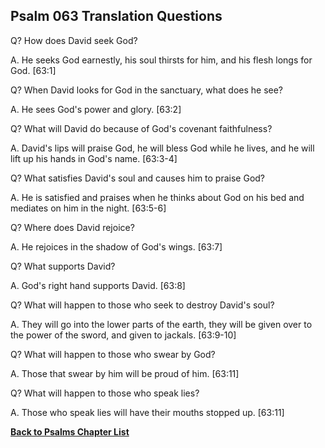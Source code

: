 ## Psalm 063 Translation Questions ##

Q? How does David seek God?

A. He seeks God earnestly, his soul thirsts for him, and his flesh longs for God. [63:1]

Q? When David looks for God in the sanctuary, what does he see?

A. He sees God's power and glory. [63:2]

Q? What will David do because of God's covenant faithfulness?

A. David's lips will praise God, he will bless God while he lives, and he will lift up his hands in God's name. [63:3-4]

Q? What satisfies David's soul and causes him to praise God?

A. He is satisfied and praises when he thinks about God on his bed and mediates on him in the night. [63:5-6]

Q? Where does David rejoice?

A. He rejoices in the shadow of God's wings. [63:7]

Q? What supports David?

A. God's right hand supports David. [63:8]

Q? What will happen to those who seek to destroy David's soul?

A. They will go into the lower parts of the earth, they will be given over to the power of the sword, and given to jackals. [63:9-10]

Q? What will happen to those who swear by God?

A. Those that swear by him will be proud of him. [63:11]

Q? What will happen to those who speak lies?

A. Those who speak lies will have their mouths stopped up. [63:11]

__[Back to Psalms Chapter List](./)__

